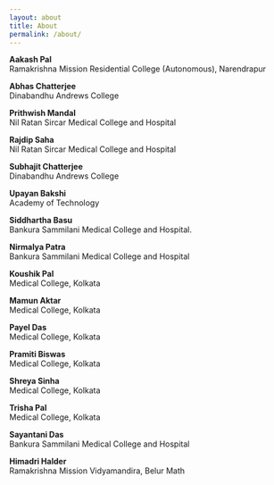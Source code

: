 ```yaml
---
layout: about
title: About
permalink: /about/
---
```

**Aakash Pal**   
Ramakrishna Mission Residential College (Autonomous), Narendrapur   

**Abhas Chatterjee**   
Dinabandhu Andrews College   

**Prithwish Mandal**  
Nil Ratan Sircar Medical College and Hospital   

**Rajdip Saha**  
Nil Ratan Sircar Medical College and Hospital

**Subhajit Chatterjee**  
Dinabandhu Andrews College

**Upayan Bakshi**  
Academy of Technology

**Siddhartha Basu**  
Bankura Sammilani Medical College and Hospital.

**Nirmalya Patra**  
Bankura Sammilani Medical College and Hospital

**Koushik Pal**  
Medical College, Kolkata

**Mamun Aktar**   
Medical College, Kolkata

**Payel Das**  
Medical College, Kolkata

**Pramiti Biswas**  
Medical College, Kolkata

**Shreya Sinha**  
Medical College, Kolkata

**Trisha Pal**  
Medical College, Kolkata

**Sayantani Das**  
Bankura Sammilani Medical College and Hospital

**Himadri Halder**  
Ramakrishna Mission Vidyamandira, Belur Math